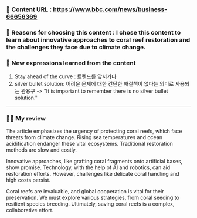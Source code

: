 ### 📍 Content URL : https://www.bbc.com/news/business-66656369
### 💭 Reasons for choosing this content : I chose this content to learn about innovative approaches to coral reef restoration and the challenges they face due to climate change.
### 🌟 New expressions learned from the content

1. Stay ahead of the curve : 트렌드를 앞서가다
2. silver bullet solution: 어려운 문제에 대한 간단한 해결책이 없다는 의미로 사용되는 관용구
-> "It is important to remember there is no silver bullet solution." 

---

### 🙋‍♀️ My review
The article emphasizes the urgency of protecting coral reefs, which face threats from climate change. Rising sea temperatures and ocean acidification endanger these vital ecosystems. Traditional restoration methods are slow and costly.

Innovative approaches, like grafting coral fragments onto artificial bases, show promise. Technology, with the help of AI and robotics, can aid restoration efforts. However, challenges like delicate coral handling and high costs persist.

Coral reefs are invaluable, and global cooperation is vital for their preservation. We must explore various strategies, from coral seeding to resilient species breeding. Ultimately, saving coral reefs is a complex, collaborative effort.
